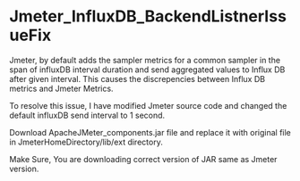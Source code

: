 # Jmeter_InfluxDB_BackendListnerIssueFix

Jmeter, by default adds the sampler metrics for a common sampler in the span of influxDB interval duration and send aggregated values to Influx DB after given interval.
This causes the discrepencies between Influx DB metrics and Jmeter Metrics.

To resolve this issue, I have modified Jmeter source code and changed the default influxDB send interval to 1 second.

Download ApacheJMeter_components.jar file and replace it with original file in JmeterHomeDirectory/lib/ext directory.

Make Sure, You are downloading correct version of JAR same as Jmeter version.
